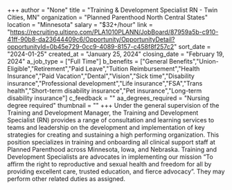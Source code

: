 +++
author = "None"
title = "Training & Development Specialist RN - Twin Cities, MN"
organization = "Planned Parenthood North Central States"
location = "Minnesota"
salary = "$32+/hour"
link = "https://recruiting.ultipro.com/PLA1010PLANN/JobBoard/87959a5b-c910-41ff-90b8-da23644409c6/Opportunity/OpportunityDetail?opportunityId=0b45e729-0cc9-4089-8157-c458f8f257c2"
sort_date = "2024-01-25"
created_at = "January 25, 2024"
closing_date = "February 19, 2024"
a_job_type = ["Full Time"]
b_benefits = ["General Benefits","Union-Eligible","Retirement","Paid Leave","Tuition Reimbursement","Health Insurance","Paid Vacation","Dental","Vision","Sick time","Disability insurance","Professional development","Life insurance","FSA","Trans health","Short-term disability insurance","Pet insurance","Long-term disability insurance"]
c_feedback = ""
aa_degrees_required = "Nursing degree required"
thumbnail = ""
+++
Under the general supervision of the Training and Development Manager, the Training and Development Specialist (RN) provides a range of consultation and learning services to teams and leadership on the development and implementation of key strategies for creating and sustaining a high performing organization. This position specializes in training and onboarding all clinical support staff at Planned Parenthood across Minnesota, Iowa, and Nebraska. Training and Development Specialists are advocates in implementing our mission “To affirm the right to reproductive and sexual health and freedom for all by providing excellent care, trusted education, and fierce advocacy”. They may perform other related duties as assigned.